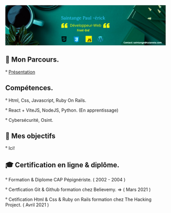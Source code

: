 <img src="https://raw.githubusercontent.com/paul22330/paul22330/master/Banniere linkedin -officiel.png" alt="Banniere Saintange Paul">

## 👦 Mon Parcours.

° [Présentation](https://lu.ma/saintange)


## Compétences.

° Html, Css, Javascript, Ruby On Rails.

° React + ViteJS, NodeJS, Python. (En apprentissage)

° Cybersécurité, Osint.


## 🚀 Mes objectifs

° Ici!



## :mortar_board:  Certification en ligne & diplôme.

° Formation & Diplome CAP Pépignériste. ( 2002 - 2004 )

° Certfication Git & Github formation chez Believemy. => ( Mars 2021 )

° Cetification Html & Css & Ruby on Rails formation chez The Hacking Project. ( Avril 2021 )







 



